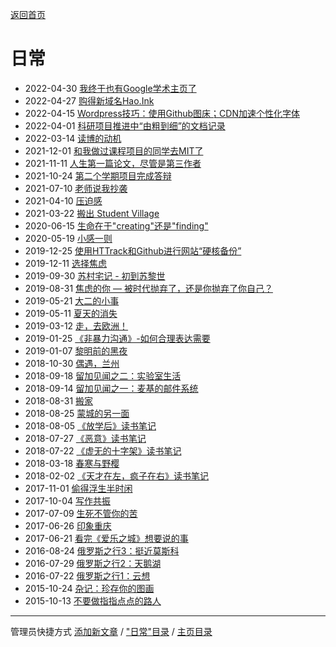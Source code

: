 [返回首页](https://hao.ink)

# 日常
- 2022-04-30 [我终于也有Google学术主页了](/posts/richang/2022_04_30)
- 2022-04-27 [购得新域名Hao.Ink](/posts/richang/2022_04_27)
- 2022-04-15 [Wordpress技巧：使用Github图床；CDN加速个性化字体](/posts/richang/2022_04_15)
- 2022-04-01 [科研项目推进中“由粗到细”的文档记录](/posts/richang/2022_04_01)
- 2022-03-14 [读博的动机](/posts/richang/2022_03_14)
- 2021-12-01 [和我做过课程项目的同学去MIT了](/posts/richang/2021_12_01)
- 2021-11-11 [人生第一篇论文，尽管是第三作者](/posts/richang/2021_11_11)
- 2021-10-24 [第二个学期项目完成答辩](/posts/richang/2021_10_24)
- 2021-07-10 [老师说我抄袭](/posts/richang/2021_07_10)
- 2021-04-10 [压迫感](/posts/richang/2021_04_10)
- 2021-03-22 [搬出 Student Village](/posts/richang/2021_03_22)
- 2020-06-15 [生命在于"creating"还是"finding"](/posts/richang/2021_06_15)
- 2020-05-19 [小感一则](/posts/richang/2020_05_19)
- 2019-12-25 [使用HTTrack和Github进行网站“硬核备份”](/posts/richang/2019_12_25)
- 2019-12-11 [选择焦虑](/posts/richang/2019_12_11)
- 2019-09-30 [苏村宅记 - 初到苏黎世](/posts/richang/2019_09_30)
- 2019-08-31 [焦虑的你 — 被时代抛弃了，还是你抛弃了你自己？](/posts/richang/2019_08_31)
- 2019-05-21 [大二的小事](/posts/richang/2019_05_21)
- 2019-05-11 [夏天的消失](/posts/richang/2019_05_11)
- 2019-03-12 [走，去欧洲！](/posts/richang/2019_03_12)
- 2019-01-25 [《非暴力沟通》-如何合理表达需要](/posts/richang/2019_01_25)
- 2019-01-07 [黎明前的黑夜](/posts/richang/2019_01_07)
- 2018-10-30 [偶遇，兰州](/posts/richang/2018_10_30)
- 2018-09-18 [留加见闻之二：实验室生活](/posts/richang/2018_09_18)
- 2018-09-14 [留加见闻之一：麦基的邮件系统](/posts/richang/2018_09_14)
- 2018-08-31 [搬家](/posts/richang/2018_08_31)
- 2018-08-25 [蒙城的另一面](/posts/richang/2018_08_25)
- 2018-08-05 [《放学后》读书笔记](/posts/richang/2018_08_05)
- 2018-07-27 [《恶意》读书笔记](/posts/richang/2018_07_27)
- 2018-07-22 [《虚无的十字架》读书笔记](/posts/richang/2018_07_22)
- 2018-03-18 [春寒与野樱](/posts/richang/2018_03_18)
- 2018-02-02 [《天才在左，疯子在右》读书笔记](/posts/richang/2018_02_02)
- 2017-11-01 [偷得浮生半时闲](/posts/richang/2017_11_01)
- 2017-10-04 [写作共振](/posts/richang/2017_10_04)
- 2017-07-09 [生死不管你的苦](/posts/richang/2017_07_09)
- 2017-06-26 [印象重庆](/posts/richang/2017_06_26)
- 2017-06-21 [看完《爱乐之城》想要说的事](/posts/richang/2017_06_21)
- 2016-08-24 [俄罗斯之行3：挺近莫斯科](/posts/richang/2016_08_24)
- 2016-07-29 [俄罗斯之行2：天鹅湖](/posts/richang/2016_07_29)
- 2016-07-22 [俄罗斯之行1：云想](/posts/richang/2016_07_22)
- 2015-10-24 [杂记：珍存你的图画](/posts/richang/2015_10_24)
- 2015-10-13 [不要做指指点点的路人](/posts/richang/2015_10_13)

---
管理员快捷方式 [添加新文章](https://github.com/xiangshuink/xiangshuink.github.io/tree/main/posts/richang) / ["日常"目录](https://github.com/xiangshuink/xiangshuink.github.io/tree/main/posts) / [主页目录](https://github.com/xiangshuink/xiangshuink.github.io)
